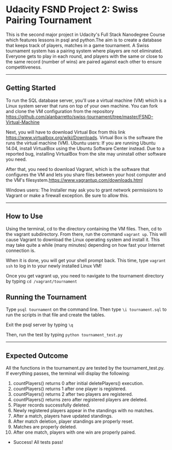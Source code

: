 # Udacity FSND Project 2: Swiss Pairing Tournament

This is the second major project in Udacity's Full Stack Nanodegree Course which features lessons in psql and python.The aim is to create a database that keeps track of players, matches in a game tournament. A Swiss tournament system has a pairing system where players are not eliminated.  Everyone gets to play in each round, and players with the same or close to the same record (number of wins) are paired against each other to ensure competitiveness. 

---

## Getting Started

To run the SQL database server, you'll use a virtual machine (VM) which is a Linux system server that runs on top of your own machine. You can fork and clone the VM configuration from the repository https://github.com/alanbarretto/swiss-tournament/tree/master/FSND-Virtual-Machine

Next, you will have to download Virtual Box from this link https://www.virtualbox.org/wiki/Downloads.  Virtual Box is the software the runs the virtual machine (VM). 
Ubuntu users: If you are running Ubuntu 14.04, install VirtualBox using the Ubuntu Software Center instead. Due to a reported bug, installing VirtualBox from the site may uninstall other software you need.

After that, you need to download Vagrant, which is the software that configures the VM and lets you share files between your host computer and the VM's filesystem.https://www.vagrantup.com/downloads.html 

Windows users: The Installer may ask you to grant network permissions to Vagrant or make a firewall exception. Be sure to allow this.

---

## How to Use

Using the terminal, cd to the directory containing the VM files.  Then, cd to the vagrant subdirectory.  From there, run the command `vagrant up`.  This will cause Vagrant to download the Linux operating system and install it. This may take quite a while (many minutes) depending on how fast your Internet connection is.

When it is done, you will get your shell prompt back.  This time, type `vagrant ssh` to log in to your newly installed Linux VM!

Once you get vagrant up, you need to navigate to the tournament directory by typing `cd /vagrant/tournament`

## Running the Tournament

Type `psql tournament` on the command line.  Then type `\i tournament.sql` to run the scripts in that file and create the tables.  

Exit the psql server by typing `\q`

Then, run the test by typing `python tournament_test.py`

---


## Expected Outcome

All the functions in the tournament.py are tested by the tournament_test.py.  If everything passes, the terminal will display the following:

1. countPlayers() returns 0 after initial deletePlayers() execution.
2. countPlayers() returns 1 after one player is registered.
3. countPlayers() returns 2 after two players are registered.
4. countPlayers() returns zero after registered players are deleted.
5. Player records successfully deleted.
6. Newly registered players appear in the standings with no matches.
7. After a match, players have updated standings.
8. After match deletion, player standings are properly reset.
9. Matches are properly deleted.
10. After one match, players with one win are properly paired.

- Success! All tests pass!